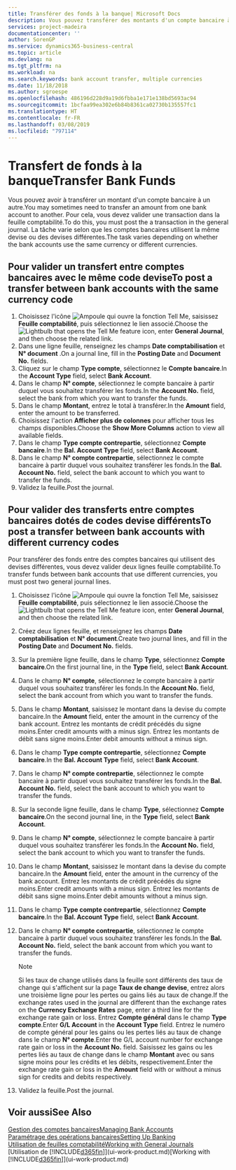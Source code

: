 ```yaml
---
title: Transférer des fonds à la banque| Microsoft Docs
description: Vous pouvez transférer des montants d'un compte bancaire à un autre, y compris dans différentes devises, en validant la transaction dans la feuille comptabilité.
services: project-madeira
documentationcenter: ''
author: SorenGP
ms.service: dynamics365-business-central
ms.topic: article
ms.devlang: na
ms.tgt_pltfrm: na
ms.workload: na
ms.search.keywords: bank account transfer, multiple currencies
ms.date: 11/18/2018
ms.author: sgroespe
ms.openlocfilehash: 486196d228d9a19d6fbba1e171e138bd5693ac94
ms.sourcegitcommit: 1bcfaa99ea302e6b84b8361ca02730b135557fc1
ms.translationtype: HT
ms.contentlocale: fr-FR
ms.lasthandoff: 03/08/2019
ms.locfileid: "797114"
---
```

# <a name="transfer-bank-funds"></a><span data-ttu-id="ded44-103">Transfert de fonds à la banque</span><span class="sxs-lookup"><span data-stu-id="ded44-103">Transfer Bank Funds</span></span>
<span data-ttu-id="ded44-104">Vous pouvez avoir à transférer un montant d'un compte bancaire à un autre.</span><span class="sxs-lookup"><span data-stu-id="ded44-104">You may sometimes need to transfer an amount from one bank account to another.</span></span> <span data-ttu-id="ded44-105">Pour cela, vous devez valider une transaction dans la feuille comptabilité.</span><span class="sxs-lookup"><span data-stu-id="ded44-105">To do this, you must post the a transaction in the general journal.</span></span> <span data-ttu-id="ded44-106">La tâche varie selon que les comptes bancaires utilisent la même devise ou des devises différentes.</span><span class="sxs-lookup"><span data-stu-id="ded44-106">The task varies depending on whether the bank accounts use the same currency or different currencies.</span></span>

## <a name="to-post-a-transfer-between-bank-accounts-with-the-same-currency-code"></a><span data-ttu-id="ded44-107">Pour valider un transfert entre comptes bancaires avec le même code devise</span><span class="sxs-lookup"><span data-stu-id="ded44-107">To post a transfer between bank accounts with the same currency code</span></span>
1. <span data-ttu-id="ded44-108">Choisissez l'icône ![Ampoule qui ouvre la fonction Tell Me](media/ui-search/search_small.png "Dites-moi ce que vous voulez faire"), saisissez **Feuille comptabilité**, puis sélectionnez le lien associé.</span><span class="sxs-lookup"><span data-stu-id="ded44-108">Choose the ![Lightbulb that opens the Tell Me feature](media/ui-search/search_small.png "Tell me what you want to do") icon, enter **General Journal**, and then choose the related link.</span></span>
2. <span data-ttu-id="ded44-109">Dans une ligne feuille, renseignez les champs **Date comptabilisation** et **N° document** .</span><span class="sxs-lookup"><span data-stu-id="ded44-109">On a journal line, fill in the **Posting Date** and **Document No.** fields.</span></span>
3. <span data-ttu-id="ded44-110">Cliquez sur le champ **Type compte**, sélectionnez le **Compte bancaire**.</span><span class="sxs-lookup"><span data-stu-id="ded44-110">In the **Account Type** field, select **Bank Account**.</span></span>
4. <span data-ttu-id="ded44-111">Dans le champ **N° compte**, sélectionnez le compte bancaire à partir duquel vous souhaitez transférer les fonds.</span><span class="sxs-lookup"><span data-stu-id="ded44-111">In the **Account No.** field, select the bank from which you want to transfer the funds.</span></span>
5. <span data-ttu-id="ded44-112">Dans le champ **Montant**, entrez le total à transférer.</span><span class="sxs-lookup"><span data-stu-id="ded44-112">In the **Amount** field, enter the amount to be transferred.</span></span>
6. <span data-ttu-id="ded44-113">Choisissez l'action **Afficher plus de colonnes** pour afficher tous les champs disponibles.</span><span class="sxs-lookup"><span data-stu-id="ded44-113">Choose the **Show More Columns** action to view all available fields.</span></span>
7. <span data-ttu-id="ded44-114">Dans le champ **Type compte contrepartie**, sélectionnez **Compte bancaire**.</span><span class="sxs-lookup"><span data-stu-id="ded44-114">In the **Bal. Account Type** field, select **Bank Account**.</span></span>
8. <span data-ttu-id="ded44-115">Dans le champ **N° compte contrepartie**, sélectionnez le compte bancaire à partir duquel vous souhaitez transférer les fonds.</span><span class="sxs-lookup"><span data-stu-id="ded44-115">In the **Bal. Account No.** field, select the bank account to which you want to transfer the funds.</span></span>
9. <span data-ttu-id="ded44-116">Validez la feuille.</span><span class="sxs-lookup"><span data-stu-id="ded44-116">Post the journal.</span></span>

## <a name="to-post-a-transfer-between-bank-accounts-with-different-currency-codes"></a><span data-ttu-id="ded44-117">Pour valider des transferts entre comptes bancaires dotés de codes devise différents</span><span class="sxs-lookup"><span data-stu-id="ded44-117">To post a transfer between bank accounts with different currency codes</span></span>
<span data-ttu-id="ded44-118">Pour transférer des fonds entre des comptes bancaires qui utilisent des devises différentes, vous devez valider deux lignes feuille comptabilité.</span><span class="sxs-lookup"><span data-stu-id="ded44-118">To transfer funds between bank accounts that use different currencies, you must post two general journal lines.</span></span>

1. <span data-ttu-id="ded44-119">Choisissez l'icône ![Ampoule qui ouvre la fonction Tell Me](media/ui-search/search_small.png "Dites-moi ce que vous voulez faire"), saisissez **Feuille comptabilité**, puis sélectionnez le lien associé.</span><span class="sxs-lookup"><span data-stu-id="ded44-119">Choose the ![Lightbulb that opens the Tell Me feature](media/ui-search/search_small.png "Tell me what you want to do") icon, enter **General Journal**, and then choose the related link.</span></span>
2. <span data-ttu-id="ded44-120">Créez deux lignes feuille, et renseignez les champs **Date comptabilisation** et **N° document**.</span><span class="sxs-lookup"><span data-stu-id="ded44-120">Create two journal lines, and fill in the **Posting Date** and **Document No.** fields.</span></span>
3. <span data-ttu-id="ded44-121">Sur la première ligne feuille, dans le champ **Type**, sélectionnez **Compte bancaire**.</span><span class="sxs-lookup"><span data-stu-id="ded44-121">On the first journal line, in the **Type** field, select **Bank Account**.</span></span>
4. <span data-ttu-id="ded44-122">Dans le champ **N° compte**, sélectionnez le compte bancaire à partir duquel vous souhaitez transférer les fonds.</span><span class="sxs-lookup"><span data-stu-id="ded44-122">In the **Account No.** field, select the bank account from which you want to transfer the funds.</span></span>
5. <span data-ttu-id="ded44-123">Dans le champ **Montant**, saisissez le montant dans la devise du compte bancaire.</span><span class="sxs-lookup"><span data-stu-id="ded44-123">In the **Amount** field, enter the amount in the currency of the bank account.</span></span> <span data-ttu-id="ded44-124">Entrez les montants de crédit précédés du signe moins.</span><span class="sxs-lookup"><span data-stu-id="ded44-124">Enter credit amounts with a minus sign.</span></span> <span data-ttu-id="ded44-125">Entrez les montants de débit sans signe moins.</span><span class="sxs-lookup"><span data-stu-id="ded44-125">Enter debit amounts without a minus sign.</span></span>
6. <span data-ttu-id="ded44-126">Dans le champ **Type compte contrepartie**, sélectionnez **Compte bancaire**.</span><span class="sxs-lookup"><span data-stu-id="ded44-126">In the **Bal. Account Type** field, select **Bank Account**.</span></span>
7. <span data-ttu-id="ded44-127">Dans le champ **N° compte contrepartie**, sélectionnez le compte bancaire à partir duquel vous souhaitez transférer les fonds.</span><span class="sxs-lookup"><span data-stu-id="ded44-127">In the **Bal. Account No.** field, select the bank account to which you want to transfer the funds.</span></span>
8. <span data-ttu-id="ded44-128">Sur la seconde ligne feuille, dans le champ **Type**, sélectionnez **Compte bancaire**.</span><span class="sxs-lookup"><span data-stu-id="ded44-128">On the second journal line, in the **Type** field, select **Bank Account**.</span></span>
9. <span data-ttu-id="ded44-129">Dans le champ **N° compte**, sélectionnez le compte bancaire à partir duquel vous souhaitez transférer les fonds.</span><span class="sxs-lookup"><span data-stu-id="ded44-129">In the **Account No.** field, select the bank account to which you want to transfer the funds.</span></span>
10. <span data-ttu-id="ded44-130">Dans le champ **Montant**, saisissez le montant dans la devise du compte bancaire.</span><span class="sxs-lookup"><span data-stu-id="ded44-130">In the **Amount** field, enter the amount in the currency of the bank account.</span></span> <span data-ttu-id="ded44-131">Entrez les montants de crédit précédés du signe moins.</span><span class="sxs-lookup"><span data-stu-id="ded44-131">Enter credit amounts with a minus sign.</span></span> <span data-ttu-id="ded44-132">Entrez les montants de débit sans signe moins.</span><span class="sxs-lookup"><span data-stu-id="ded44-132">Enter debit amounts without a minus sign.</span></span>
11. <span data-ttu-id="ded44-133">Dans le champ **Type compte contrepartie**, sélectionnez **Compte bancaire**.</span><span class="sxs-lookup"><span data-stu-id="ded44-133">In the **Bal. Account Type** field, select **Bank Account**.</span></span>  
12. <span data-ttu-id="ded44-134">Dans le champ **N° compte contrepartie**, sélectionnez le compte bancaire à partir duquel vous souhaitez transférer les fonds.</span><span class="sxs-lookup"><span data-stu-id="ded44-134">In the **Bal. Account No.** field, select the bank account from which you want to transfer the funds.</span></span>

    > [!NOTE]  
    > <span data-ttu-id="ded44-135">Si les taux de change utilisés dans la feuille sont différents des taux de change qui s'affichent sur la page **Taux de change devise**, entrez alors une troisième ligne pour les pertes ou gains liés au taux de change.</span><span class="sxs-lookup"><span data-stu-id="ded44-135">If the exchange rates used in the journal are different than the exchange rates on the **Currency Exchange Rates** page, enter a third line for the exchange rate gain or loss.</span></span> <span data-ttu-id="ded44-136">Entrez **Compte général** dans le champ **Type compte**.</span><span class="sxs-lookup"><span data-stu-id="ded44-136">Enter **G/L Account** in the **Account Type** field.</span></span> <span data-ttu-id="ded44-137">Entrez le numéro de compte général pour les gains ou les pertes liés au taux de change dans le champ **N° compte**.</span><span class="sxs-lookup"><span data-stu-id="ded44-137">Enter the G/L account number for exchange rate gain or loss in the **Account No.** field.</span></span> <span data-ttu-id="ded44-138">Saisissez les gains ou les pertes liés au taux de change dans le champ **Montant** avec ou sans signe moins pour les crédits et les débits, respectivement.</span><span class="sxs-lookup"><span data-stu-id="ded44-138">Enter the exchange rate gain or loss in the **Amount** field with or without a minus sign for credits and debits respectively.</span></span>
13. <span data-ttu-id="ded44-139">Validez la feuille.</span><span class="sxs-lookup"><span data-stu-id="ded44-139">Post the journal.</span></span>

## <a name="see-also"></a><span data-ttu-id="ded44-140">Voir aussi</span><span class="sxs-lookup"><span data-stu-id="ded44-140">See Also</span></span>
[<span data-ttu-id="ded44-141">Gestion des comptes bancaires</span><span class="sxs-lookup"><span data-stu-id="ded44-141">Managing Bank Accounts</span></span>](bank-manage-bank-accounts.md)  
[<span data-ttu-id="ded44-142">Paramétrage des opérations bancaires</span><span class="sxs-lookup"><span data-stu-id="ded44-142">Setting Up Banking</span></span>](bank-setup-banking.md)  
[<span data-ttu-id="ded44-143">Utilisation de feuilles comptabilité</span><span class="sxs-lookup"><span data-stu-id="ded44-143">Working with General Journals</span></span>](ui-work-general-journals.md)  
<span data-ttu-id="ded44-144">[Utilisation de [!INCLUDE[d365fin](includes/d365fin_md.md)]](ui-work-product.md)</span><span class="sxs-lookup"><span data-stu-id="ded44-144">[Working with [!INCLUDE[d365fin](includes/d365fin_md.md)]](ui-work-product.md)</span></span>
